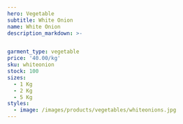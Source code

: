 ```yaml
---
hero: Vegetable
subtitle: White Onion
name: White Onion
description_markdown: >-


garment_type: vegetable
price: '40.00/kg'
sku: whiteonion
stock: 100
sizes:
  - 1 Kg
  - 2 Kg
  - 5 Kg
styles:
  - image: /images/products/vegetables/whiteonions.jpg
---
```

